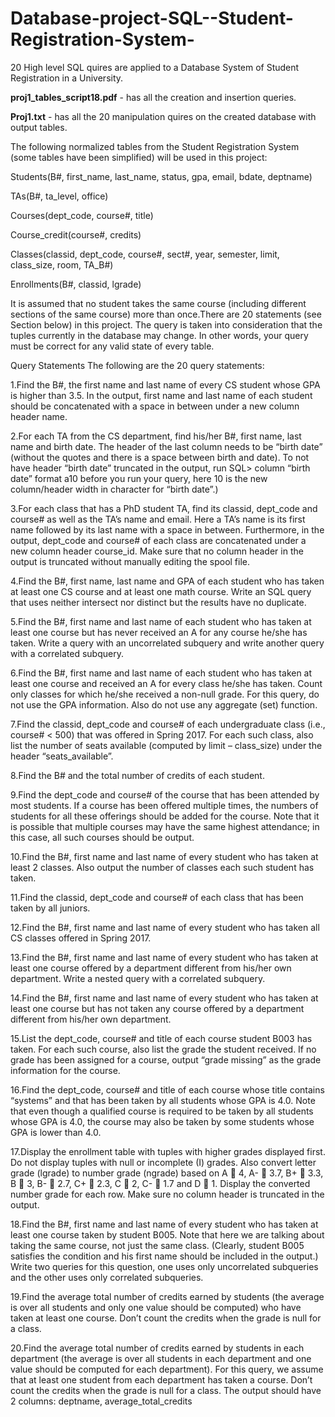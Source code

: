 # Database-project-SQL--Student-Registration-System-
20 High level SQL quires are applied to a Database System of Student Registration in a University.

**proj1_tables_script18.pdf** -  has all the creation and insertion queries.

**Proj1.txt** - has all the 20 manipulation quires on the created database with output tables.

The following normalized tables from the Student Registration System (some tables have been simplified) will be used in this project:

Students(B#, first_name, last_name, status, gpa, email, bdate, deptname) 

TAs(B#, ta_level, office)

Courses(dept_code, course#, title) 

Course_credit(course#, credits) 

Classes(classid, dept_code, course#, sect#, year, semester, limit, class_size, room, TA_B#) 

Enrollments(B#, classid, lgrade)

It is assumed that no student takes the same course (including different sections of the same course) more than once.There are 20 statements (see Section below) in this project. The query is taken into consideration that the tuples currently in the database may change. In other words, your query must be correct for any valid state of every table.

Query Statements The following are the 20 query statements:

1.Find the B#, the first name and last name of every CS student whose GPA is higher than 3.5. In the output, first name and last name of each student should be concatenated with a space in between under a new column header name.

2.For each TA from the CS department, find his/her B#, first name, last name and birth date. The header of the last column needs to be “birth date” (without the quotes and there is a space between birth and date). To not have header “birth date” truncated in the output, run SQL> column “birth date” format a10 before you run your query, here 10 is the new column/header width in character for “birth date”.)

3.For each class that has a PhD student TA, find its classid, dept_code and course# as well as the TA’s name and email. Here a TA’s name is its first name followed by its last name with a space in between. Furthermore, in the output, dept_code and course# of each class are concatenated under a new column header course_id. Make sure that no column header in the output is truncated without manually editing the spool file.

4.Find the B#, first name, last name and GPA of each student who has taken at least one CS course and at least one math course. Write an SQL query that uses neither intersect nor distinct but the results have no duplicate.

5.Find the B#, first name and last name of each student who has taken at least one course but has never received an A for any course he/she has taken. Write a query with an uncorrelated subquery and write another query with a correlated subquery.

6.Find the B#, first name and last name of each student who has taken at least one course and received an A for every class he/she has taken. Count only classes for which he/she received a non-null grade. For this query, do not use the GPA information. Also do not use any aggregate (set) function.

7.Find the classid, dept_code and course# of each undergraduate class (i.e., course# < 500) that was offered in Spring 2017. For each such class, also list the number of seats available (computed by limit – class_size) under the header “seats_available”.

8.Find the B# and the total number of credits of each student.

9.Find the dept_code and course# of the course that has been attended by most students. If a course has been offered multiple times, the numbers of students for all these offerings should be added for the course. Note that it is possible that multiple courses may have the same highest attendance; in this case, all such courses should be output.

10.Find the B#, first name and last name of every student who has taken at least 2 classes. Also output the number of classes each such student has taken.

11.Find the classid, dept_code and course# of each class that has been taken by all juniors.

12.Find the B#, first name and last name of every student who has taken all CS classes offered in Spring 2017.

13.Find the B#, first name and last name of every student who has taken at least one course offered by a department different from his/her own department. Write a nested query with a correlated subquery.

14.Find the B#, first name and last name of every student who has taken at least one course but has not taken any course offered by a department different from his/her own department.

15.List the dept_code, course# and title of each course student B003 has taken. For each such course, also list the grade the student received. If no grade has been assigned for a course, output “grade missing” as the grade information for the course.

16.Find the dept_code, course# and title of each course whose title contains “systems” and that has been taken by all students whose GPA is 4.0. Note that even though a qualified course is required to be taken by all students whose GPA is 4.0, the course may also be taken by some students whose GPA is lower than 4.0.

17.Display the enrollment table with tuples with higher grades displayed first. Do not display tuples with null or incomplete (I) grades. Also convert letter grade (lgrade) to number grade (ngrade) based on A  4, A-  3.7, B+  3.3, B  3, B-  2.7, C+  2.3, C  2, C-  1.7 and D  1. Display the converted number grade for each row. Make sure no column header is truncated in the output.

18.Find the B#, first name and last name of every student who has taken at least one course taken by student B005. Note that here we are talking about taking the same course, not just the same class. (Clearly, student B005 satisfies the condition and his first name should be included in the output.) Write two queries for this question, one uses only uncorrelated subqueries and the other uses only correlated subqueries.

19.Find the average total number of credits earned by students (the average is over all students and only one value should be computed) who have taken at least one course. Don’t count the credits when the grade is null for a class.

20.Find the average total number of credits earned by students in each department (the average is over all students in each department and one value should be computed for each department). For this query, we assume that at least one student from each department has taken a course. Don’t count the credits when the grade is null for a class. The output should have 2 columns: deptname, average_total_credits
